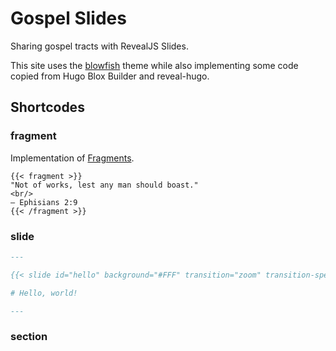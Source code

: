 # Gospel Slides

Sharing gospel tracts with RevealJS Slides.

This site uses the [blowfish](https://github.com/nunocoracao/blowfish) theme while also 
implementing some code copied from Hugo Blox Builder and reveal-hugo.



## Shortcodes

### fragment
Implementation of [Fragments](https://revealjs.com/fragments/).
```
{{< fragment >}}
"Not of works, lest any man should boast."  
<br/>
— Ephisians 2:9
{{< /fragment >}}
```

### slide

```md
---

{{< slide id="hello" background="#FFF" transition="zoom" transition-speed="fast" >}}

# Hello, world!

---

```

### section


